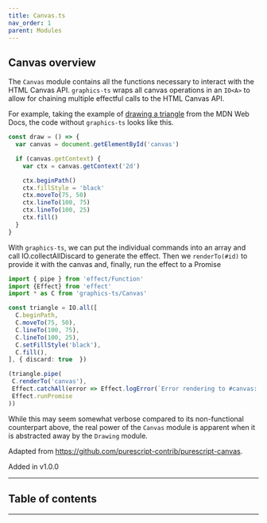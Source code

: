 ```yaml
---
title: Canvas.ts
nav_order: 1
parent: Modules
---
```


## Canvas overview

The `Canvas` module contains all the functions necessary to interact with the HTML
Canvas API. `graphics-ts` wraps all canvas operations in an `IO<A>` to allow for
chaining multiple effectful calls to the HTML Canvas API.

For example, taking the example of [drawing a triangle](https://developer.mozilla.org/en-US/docs/Web/API/Canvas_API/Tutorial/Drawing_shapes) from the MDN Web Docs, the code
without `graphics-ts` looks like this.

```ts
const draw = () => {
  var canvas = document.getElementById('canvas')

  if (canvas.getContext) {
    var ctx = canvas.getContext('2d')

    ctx.beginPath()
    ctx.fillStyle = 'black'
    ctx.moveTo(75, 50)
    ctx.lineTo(100, 75)
    ctx.lineTo(100, 25)
    ctx.fill()
  }
}
```

With `graphics-ts`, we can put the individual commands into an array
and call IO.collectAllDiscard to generate the effect. Then we `renderTo(#id)`
to provide it with the canvas and, finally, run the effect to a Promise

```ts
import { pipe } from 'effect/Function'
import {Effect} from 'effect'
import * as C from 'graphics-ts/Canvas'

const triangle = IO.all([
  C.beginPath,
  C.moveTo(75, 50),
  C.lineTo(100, 75),
  C.lineTo(100, 25),
  C.setFillStyle('black'),
  C.fill(),
], { discard: true  })

(triangle.pipe(
 C.renderTo('canvas'),
 Effect.catchAll(error => Effect.logError(`Error rendering to #canvas: ${error.message}`))
 Effect.runPromise
))

```

While this may seem somewhat verbose compared to its non-functional counterpart above,
the real power of the `Canvas` module is apparent when it is abstracted away by the
`Drawing` module.

Adapted from https://github.com/purescript-contrib/purescript-canvas.

Added in v1.0.0

---

<h2 class="text-delta">Table of contents</h2>

---
